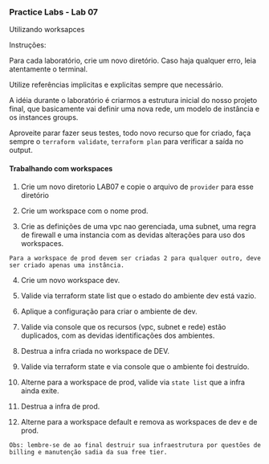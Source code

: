 ### Practice Labs - Lab 07

Utilizando worksapces

Instruções:

Para cada laboratório, crie um novo diretório. Caso haja qualquer erro, leia atentamente o terminal.

Utilize referências implicitas e explicitas sempre que necessário.

A idéia durante o laboratório é criarmos a estrutura inicial do nosso projeto final, que basicamente vai definir uma nova rede, um modelo de instância e os instances groups.

Aproveite parar fazer seus testes, todo novo recurso que for criado, faça sempre o `terraform validate`, `terraform plan` para verificar a saída no output.

#### Trabalhando com workspaces

1. Crie um novo diretorio LAB07 e copie o arquivo de `provider` para esse diretório

2. Crie um workspace com o nome prod.

3. Crie as definições de uma vpc nao gerenciada, uma subnet, uma regra de firewall e uma instancia com as devidas alterações para uso dos workspaces.

`Para a workspace de prod devem ser criadas 2 para qualquer outro, deve ser criado apenas uma instância.`

4. Crie um novo workspace dev.

5. Valide via terraform state list que o estado do ambiente dev está vazio.

6. Aplique a configuração para criar o ambiente de dev.

7. Valide via console que os recursos (vpc, subnet e rede) estão duplicados, com as devidas identificações dos ambientes.

8. Destrua a infra criada no workspace de DEV.

9. Valide via terraform state e via console que o ambiente foi destruído.

10. Alterne para a workspace de prod, valide via `state list` que a infra ainda exite.

11. Destrua a infra de prod.

12. Alterne para a workspace default e remova as workspaces de dev e de prod.

`
Obs: lembre-se de ao final destruir sua infraestrutura por questões de billing e manutenção sadia da sua free tier.
`